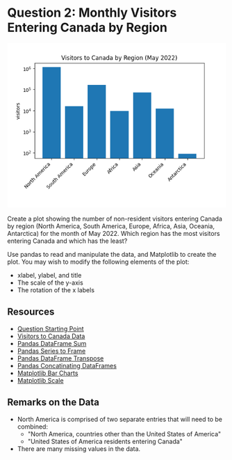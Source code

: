 # Question 2: Monthly Visitors Entering Canada by Region

![Monthly Visitors Entering Canada by Region](../../solutions/2/canada_visitors_by_region.png)

Create a plot showing the number of non-resident visitors entering Canada by region (North America, South America, Europe, Africa, Asia, Oceania, Antarctica) for the month of May 2022. Which region has the most visitors entering Canada and which has the least?

Use pandas to read and manipulate the data, and Matplotlib to create the plot. You may wish to modify the following elements of the plot:

- xlabel, ylabel, and title
- The scale of the y-axis
- The rotation of the x labels

## Resources

- [Question Starting Point](canada_visitors_by_region.py)
- [Visitors to Canada Data](../../data/Canada_visitors.csv)
- [Pandas DataFrame Sum](https://pandas.pydata.org/docs/reference/api/pandas.DataFrame.sum.html)
- [Pandas Series to Frame](https://pandas.pydata.org/docs/reference/api/pandas.Series.to_frame.html)
- [Pandas DataFrame Transpose](https://pandas.pydata.org/docs/reference/api/pandas.DataFrame.transpose.html)
- [Pandas Concatinating DataFrames](https://pandas.pydata.org/docs/user_guide/merging.html)
- [Matplotlib Bar Charts](https://matplotlib.org/stable/gallery/lines_bars_and_markers/bar_colors.html#sphx-glr-gallery-lines-bars-and-markers-bar-colors-py)
- [Matplotlib Scale](https://matplotlib.org/stable/api/_as_gen/matplotlib.pyplot.yscale.html)

## Remarks on the Data

- North America is comprised of two separate entries that will need to be combined:
  - "North America, countries other than the United States of America"
  - "United States of America residents entering Canada"
- There are many missing values in the data.
